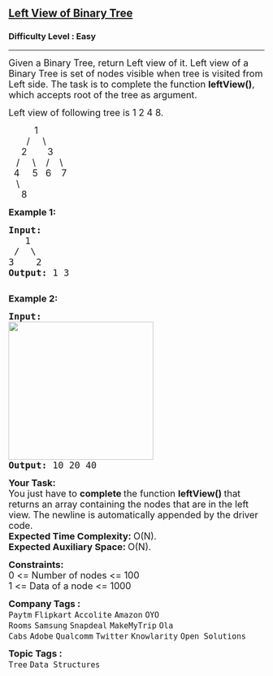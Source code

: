 <h2><a href="https://practice.geeksforgeeks.org/problems/left-view-of-binary-tree/1?page=1&sortBy=submissions">Left View of Binary Tree</a></h2><h3>Difficulty Level : Easy</h3><hr><div class="problems_problem_content__Xm_eO"><p><span style="font-size:18px">Given a Binary Tree, return Left view of it. Left view of a Binary Tree is set of nodes visible when tree is visited from Left side. The task is to complete the function <strong>leftView()</strong>, which accepts root of the tree as argument.</span></p>

<p><span style="font-size:18px">Left view of following tree is 1 2 4 8.</span></p>

<p><span style="font-size:18px">&nbsp;&nbsp;&nbsp;&nbsp;&nbsp;&nbsp;&nbsp;&nbsp;&nbsp; 1<br>
&nbsp;&nbsp;&nbsp;&nbsp;&nbsp;&nbsp; /&nbsp;&nbsp;&nbsp;&nbsp; \<br>
&nbsp;&nbsp;&nbsp;&nbsp; 2&nbsp;&nbsp;&nbsp;&nbsp;&nbsp;&nbsp;&nbsp; 3<br>
&nbsp;&nbsp; /&nbsp;&nbsp; &nbsp; \ &nbsp;&nbsp; /&nbsp;&nbsp;&nbsp; \<br>
&nbsp; 4&nbsp;&nbsp;&nbsp;&nbsp; 5&nbsp;&nbsp; 6&nbsp;&nbsp;&nbsp; 7<br>
&nbsp;&nbsp; \<br>
&nbsp;&nbsp;&nbsp;&nbsp; 8&nbsp; &nbsp;</span></p>

<p><span style="font-size:18px"><strong>Example 1:</strong></span></p>

<pre><span style="font-size:18px"><strong>Input:
</strong>&nbsp;  1
&nbsp;/&nbsp; \
3&nbsp; &nbsp; 2
<strong>Output: </strong>1 3<strong>
</strong></span>
</pre>

<p><span style="font-size:18px"><strong>Example 2:</strong></span></p>

<pre><span style="font-size:18px"><strong>Input:
</strong><img alt="" src="https://media.geeksforgeeks.org/wp-content/cdn-uploads/20190221103723/leftview.jpg" style="height:272px; width:285px">
<strong>Output: </strong>10 20 40
</span></pre>

<p><span style="font-size:18px"><strong>Your Task:</strong><br>
You just have to <strong>complete </strong>the function <strong>leftView() </strong>that returns an array containing the nodes that are in&nbsp;the left view. The newline is automatically appended by the driver code.</span><br>
<span style="font-size:18px"><strong>Expected Time Complexity:&nbsp;</strong>O(N).<br>
<strong>Expected Auxiliary Space:&nbsp;</strong>O(N).</span></p>

<p><span style="font-size:18px"><strong>Constraints:</strong><br>
0 &lt;= Number of nodes &lt;= 100<br>
1 &lt;= Data of a node &lt;= 1000</span></p>
</div><p><span style=font-size:18px><strong>Company Tags : </strong><br><code>Paytm</code>&nbsp;<code>Flipkart</code>&nbsp;<code>Accolite</code>&nbsp;<code>Amazon</code>&nbsp;<code>OYO Rooms</code>&nbsp;<code>Samsung</code>&nbsp;<code>Snapdeal</code>&nbsp;<code>MakeMyTrip</code>&nbsp;<code>Ola Cabs</code>&nbsp;<code>Adobe</code>&nbsp;<code>Qualcomm</code>&nbsp;<code>Twitter</code>&nbsp;<code>Knowlarity</code>&nbsp;<code>Open Solutions</code>&nbsp;<br><p><span style=font-size:18px><strong>Topic Tags : </strong><br><code>Tree</code>&nbsp;<code>Data Structures</code>&nbsp;